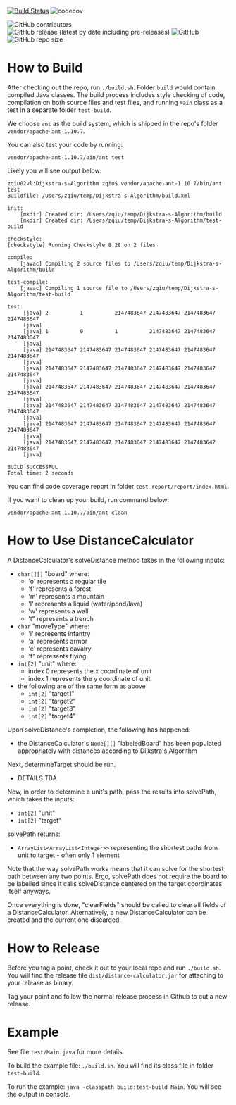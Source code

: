 [![Build Status](https://travis-ci.com/EachOneChew/Dijkstra-s-Algorithm-FEH.svg?branch=master)](https://travis-ci.com/EachOneChew/Dijkstra-s-Algorithm-FEH)
![codecov](https://codecov.io/gh/EachOneChew/Dijkstra-s-Algorithm-FEH/branch/master/graph/badge.svg)


![GitHub contributors](https://img.shields.io/github/contributors/EachOneChew/Dijkstra-s-Algorithm-FEH) ![GitHub release (latest by date including pre-releases)](https://img.shields.io/github/v/release/EachOneChew/Dijkstra-s-Algorithm-FEH?include_prereleases) ![GitHub](https://img.shields.io/github/license/EachOneChew/Dijkstra-s-Algorithm-FEH)
![GitHub repo size](https://img.shields.io/github/repo-size/EachOneChew/Dijkstra-s-Algorithm-FEH)

# How to Build

After checking out the repo, run `./build.sh`. Folder `build` would contain compiled Java classes. The build process includes style checking of code, compilation on both source files and test files, and running `Main` class as a test in a separate folder `test-build`.

We choose `ant` as the build system, which is shipped in the repo's folder `vendor/apache-ant-1.10.7`.

You can also test your code by running:

```
vendor/apache-ant-1.10.7/bin/ant test
```

Likely you will see output below:

```
zqiu02vl:Dijkstra-s-Algorithm zqiu$ vendor/apache-ant-1.10.7/bin/ant test
Buildfile: /Users/zqiu/temp/Dijkstra-s-Algorithm/build.xml

init:
    [mkdir] Created dir: /Users/zqiu/temp/Dijkstra-s-Algorithm/build
    [mkdir] Created dir: /Users/zqiu/temp/Dijkstra-s-Algorithm/test-build

checkstyle:
[checkstyle] Running Checkstyle 8.28 on 2 files

compile:
    [javac] Compiling 2 source files to /Users/zqiu/temp/Dijkstra-s-Algorithm/build

test-compile:
    [javac] Compiling 1 source file to /Users/zqiu/temp/Dijkstra-s-Algorithm/test-build

test:
     [java] 2          1          2147483647 2147483647 2147483647 2147483647
     [java]
     [java] 1          0          1          2147483647 2147483647 2147483647
     [java]
     [java] 2147483647 2147483647 2147483647 2147483647 2147483647 2147483647
     [java]
     [java] 2147483647 2147483647 2147483647 2147483647 2147483647 2147483647
     [java]
     [java] 2147483647 2147483647 2147483647 2147483647 2147483647 2147483647
     [java]
     [java] 2147483647 2147483647 2147483647 2147483647 2147483647 2147483647
     [java]
     [java] 2147483647 2147483647 2147483647 2147483647 2147483647 2147483647
     [java]
     [java] 2147483647 2147483647 2147483647 2147483647 2147483647 2147483647
     [java]

BUILD SUCCESSFUL
Total time: 2 seconds
```

You can find code coverage report in folder `test-report/report/index.html`.

If you want to clean up your build, run command below:

```
vendor/apache-ant-1.10.7/bin/ant clean
```

# How to Use DistanceCalculator

A DistanceCalculator's solveDistance method takes in the following inputs:

* `char[][]` "board" where:
    * 'o' represents a regular tile
    * 'f' represents a forest
    * 'm' represents a mountain
    * 'l' represents a liquid (water/pond/lava)
    * 'w' represents a wall
    * 't" represents a trench
* `char` "moveType" where:
    * 'i' represents infantry
    * 'a' represents armor
    * 'c' represents cavalry
    * 'f" represents flying
* `int[2]` "unit" where:
    * index 0 represents the x coordinate of unit
    * index 1 represents the y coordinate of unit
* the following are of the same form as above
    * `int[2]` "target1"
    * `int[2]` "target2"
    * `int[2]` "target3"
    * `int[2]` "target4"

Upon solveDistance's completion, the following has happened:

* the DistanceCalculator's `Node[][]` "labeledBoard" has been populated appropriately with distances according to Dijkstra's Algorithm

Next, determineTarget should be run.

* DETAILS TBA

Now, in order to determine a unit's path, pass the results into solvePath, which takes the inputs:

* `int[2]` "unit"
* `int[2]` "target"

solvePath returns:

* `ArrayList<ArrayList<Integer>>` representing the shortest paths from unit to target - often only 1 element

Note that the way solvePath works means that it can solve for the shortest path between any two points. Ergo, solvePath does not require the board to be labelled since it calls solveDistance centered on the target coordinates itself anyways.

Once everything is done, "clearFields" should be called to clear all fields of a DistanceCalculator. Alternatively, a new DistanceCalculator can be created and the current one discarded.

# How to Release

Before you tag a point, check it out to your local repo and run `./build.sh`. You will find the release file `dist/distance-calculator.jar` for attaching to your release as binary.

Tag your point and follow the normal release process in Github to cut a new release.

# Example

See file `test/Main.java` for more details.

To build the example file: `./build.sh`. You will find its class file in folder `test-build`.

To run the example: `java -classpath build:test-build Main`. You will see the output in console.
